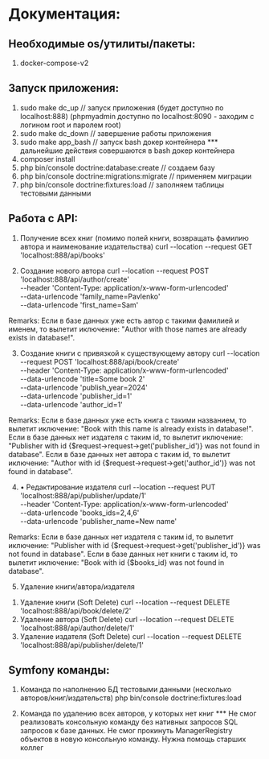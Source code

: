# Документация:

## Необходимые os/утилиты/пакеты:
1) docker-compose-v2

## Запуск приложения:
1) sudo make dc_up     // запуск приложения (будет доступно по localhost:888) (phpmyadmin доступно по localhost:8090 - заходим с логином root и паролем root)
2) sudo make dc_down   // завершение работы приложения
3) sudo make app_bash  // запуск bash докер контейнера
*** дальнейшие действия совершаются в bash докер контейнера
4) composer install
5) php bin/console doctrine:database:create                  // создаем базу
6) php bin/console doctrine:migrations:migrate               // применяем миграции
7) php bin/console doctrine:fixtures:load                    // заполняем таблицы тестовыми данными

## Работа с API:
1. Получение всех книг (помимо полей книги, возвращать фамилию автора и наименование издательства)
   curl --location --request GET 'localhost:888/api/books'

2. Создание нового автора
   curl --location --request POST 'localhost:888/api/author/create' \
   --header 'Content-Type: application/x-www-form-urlencoded' \
   --data-urlencode 'family_name=Pavlenko' \
   --data-urlencode 'first_name=Sam'

Remarks: Если в базе данных уже есть автор с такими фамилией и именем, то вылетит иключение: "Author with those names are already exists in database!".

3. Создание книги с привязкой к существующему автору
   curl --location --request POST 'localhost:888/api/book/create' \
   --header 'Content-Type: application/x-www-form-urlencoded' \
   --data-urlencode 'title=Some book 2' \
   --data-urlencode 'publish_year=2024' \
   --data-urlencode 'publisher_id=1' \
   --data-urlencode 'author_id=1'

Remarks: Если в базе данных уже есть книга с такими названием, то вылетит иключение: "Book with this name is already exists in database!".
         Если в базе данных нет издателя с таким id, то вылетит иключение: "Publisher with id {$request->request->get('publisher_id')} was not found in database".
         Если в базе данных нет автора с таким id, то вылетит иключение: "Author with id {$request->request->get('author_id')} was not found in database".

4. • Редактирование издателя
   curl --location --request PUT 'localhost:888/api/publisher/update/1' \
   --header 'Content-Type: application/x-www-form-urlencoded' \
   --data-urlencode 'books_ids=2,4,6' \
   --data-urlencode 'publisher_name=New name'

Remarks: Если в базе данных нет издателя с таким id, то вылетит иключение: "Publisher with id {$request->request->get('publisher_id')} was not found in database".
         Если в базе данных нет книги с таким id, то вылетит иключение: "Book with id {$books_id} was not found in database".

5. Удаление книги/автора/издателя

1) Удаление книги (Soft Delete)
   curl --location --request DELETE 'localhost:888/api/book/delete/2'
2) Удаление автора (Soft Delete)
   curl --location --request DELETE 'localhost:888/api/author/delete/1'
3) Удаление издателя (Soft Delete)
   curl --location --request DELETE 'localhost:888/api/publisher/delete/1'

## Symfony команды:
1) Команда по наполнению БД тестовыми данными (несколько авторов/книг/издательств)
   php bin/console doctrine:fixtures:load

2) Команда по удалению всех авторов, у которых нет книг
*** Не смог реализовать консольную команду без нативных запросов SQL запросов к базе данных. Не смог прокинуть ManagerRegistry объектов в новую консольную команду. Нужна помощь старших коллег 